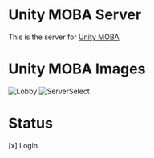# Unity MOBA Server

This is the server for [Unity MOBA](https://github.com/exmex/UnityMoba)

# Unity MOBA Images

![Lobby](Doc/Lobby.png)
![ServerSelect](Doc/ServerSelect.png)

# Status
[x] Login